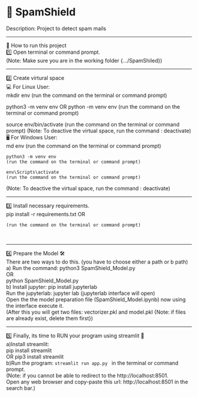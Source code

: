 # 📧 SpamShield
Description: Project to detect spam mails

--- 

🚀 How to run this project <br>
1️⃣ Open terminal or command prompt.<br>
  (Note: Make sure you are in the working folder {.../SpamShiled})<br>

---

2️⃣  Create virtural space<br>
💻 For Linux User:<br>
   mkdir env
   (run the command on the terminal or command prompt)

   python3 -m venv env
	   OR
   python -m venv env
   (run the command on the terminal or command prompt)

   source env/bin/activate
   (run the command on the terminal or command prompt)
  (Note: To deactive the virtual space, run the command : deactivate)<br>
🖥 For Windows User:<br>
    md env
    (run the command on the terminal or command prompt)

    python3 -m venv env
    (run the command on the terminal or command prompt)

    env\Scripts\activate
    (run the command on the terminal or command prompt)
  (Note: To deactive the virtual space, run the command : deactivate)
<br>

---

3️⃣  Install necessary requirements.<br>
    pip install -r requirements.txt 
                OR

    (run the command on the terminal or command prompt)
<br>

---

4️⃣ Prepare the Model 🛠 <br>
There are two ways to do this. (you have to choose either a path or b path)<br>
a) Run the command: python3 SpamShield_Model.py <br>
				OR <br>
		    python SpamShield_Model.py<br>
b) Install jupyter: pip install jupyterlab<br>
   Run the jupyterlab: jupyter lab (jupyterlab interface will open) <br>
   Open the the model preparation file (SpamShield_Model.ipynb) now using the interface execute it. <br>
(After this you will get two files: vectorizer.pkl and model.pkl {Note: if files are already exist, delete them first}) 
<br>

---

5️⃣ Finally, its time to RUN your program using streamlit 🎯  <br>
a)Install streamlit:  <br>
    pip install streamlit  <br>
            OR
    pip3 install streamlit  <br>
b)Run the program:
```streamlit run app.py ``` in the terminal or command prompt. <br>
(Note: if you cannot be able to redirect to the http://localhost:8501.  <br>
       Open any web browser and copy-paste this url: http://localhost:8501 in the search bar.)  <br>
